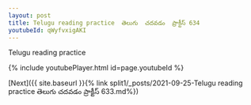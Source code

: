 ```yaml
---
layout: post
title: Telugu reading practice  తెలుగు  చదవడం  ప్రాక్టీస్ 634
youtubeId: qWyfvxigAKI
---
```

 
 
Telugu reading practice
 
 
 
 
 


{% include youtubePlayer.html id=page.youtubeId %}
 
[Next]({{ site.baseurl }}{% link  split1/_posts/2021-09-25-Telugu reading practice  తెలుగు  చదవడం  ప్రాక్టీస్ 633.md%})
 
